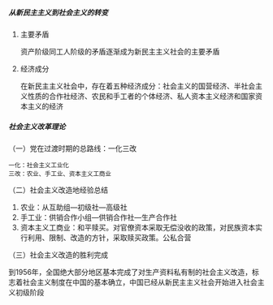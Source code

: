 ##### 从新民主主义到社会主义的转变

1. 主要矛盾

   资产阶级同工人阶级的矛盾逐渐成为新民主主义社会的主要矛盾

2. 经济成分

   在新民主主义社会中，存在着五种经济成分：社会主义的国营经济、半社会主义性质的合作社经济、农民和手工者的个体经济、私人资本主义经济和国家资本主义的经济

##### 社会主义改革理论

（一）党在过渡时期的总路线：一化三改

```
一化：社会主义工业化
三改：农业、手工业、资本主义工商业
```

（二）社会主义改造地经验总结

1. 农业：从互助组—初级社—高级社
2. 手工业：供销合作小组—供销合作社—生产合作社
3. 资本主义工商业：和平赎买。对官僚资本采取无偿没收的政策，对民族资本实行利用、限制、改造的方针，采取赎买政策。公私合营

（三）社会主义改造的胜利完成

​	到1956年，全国绝大部分地区基本完成了对生产资料私有制的社会主义改造，标志着社会主义制度在中国的基本确立，中国已经从新民主主义社会开始进入社会主义初级阶段
